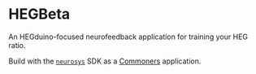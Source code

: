 # HEGBeta
An HEGduino-focused neurofeedback application for training your HEG ratio. 

Build with the [`neurosys`](https://github.com/neuralinterfaces/neurosys) SDK as a [Commoners](https://github.com/neuralinterfaces/commoners) application.